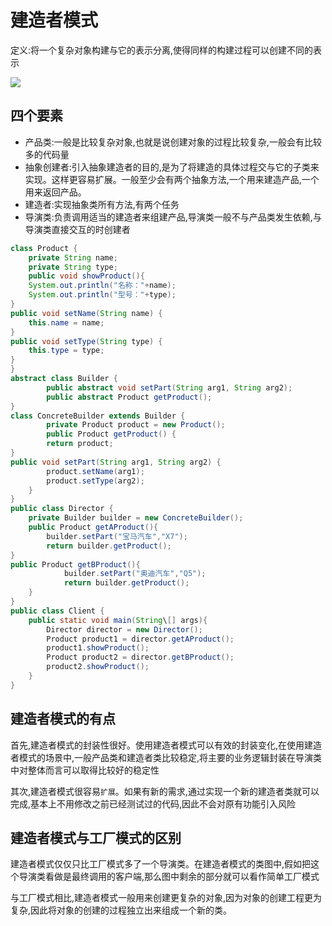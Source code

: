 # 建造者模式
定义:将一个复杂对象构建与它的表示分离,使得同样的构建过程可以创建不同的表示

![](http://ww1.sinaimg.cn/large/006rAlqhly1g0u9a4fninj30i906o0tb.jpg)

## 四个要素

- 产品类:一般是比较复杂对象,也就是说创建对象的过程比较复杂,一般会有比较多的代码量
- 抽象创建者:引入抽象建造者的目的,是为了将建造的具体过程交与它的子类来实现。这样更容易扩展。一般至少会有两个抽象方法,一个用来建造产品,一个用来返回产品。
- 建造者:实现抽象类所有方法,有两个任务
- 导演类:负责调用适当的建造者来组建产品,导演类一般不与产品类发生依赖,与导演类直接交互的时创建者

```java
class Product {
    private String name;
    private String type;
    public void showProduct(){
    System.out.println("名称："+name);
    System.out.println("型号："+type);
}
public void setName(String name) {
    this.name = name;
}
public void setType(String type) {
    this.type = type;
}
}
abstract class Builder {
        public abstract void setPart(String arg1, String arg2);
        public abstract Product getProduct();
}
class ConcreteBuilder extends Builder {
        private Product product = new Product();
        public Product getProduct() {
        return product;
}
public void setPart(String arg1, String arg2) {
        product.setName(arg1);
        product.setType(arg2);
    }
}
public class Director {
    private Builder builder = new ConcreteBuilder();
    public Product getAProduct(){
        builder.setPart("宝马汽车","X7");
        return builder.getProduct();
}
public Product getBProduct(){
            builder.setPart("奥迪汽车","Q5");
            return builder.getProduct();
    }
}
public class Client {
    public static void main(String\[] args){
        Director director = new Director();
        Product product1 = director.getAProduct();
        product1.showProduct();
        Product product2 = director.getBProduct();
        product2.showProduct();
    }
}
```
## 建造者模式的有点
首先,建造者模式的封装性很好。使用建造者模式可以有效的封装变化,在使用建造者模式的场景中,一般产品类和建造者类比较稳定,将主要的业务逻辑封装在导演类中对整体而言可以取得比较好的稳定性

其次,建造者模式很容易`扩展`。如果有新的需求,通过实现一个新的建造者类就可以完成,基本上不用修改之前已经测试过的代码,因此不会对原有功能引入风险

## 建造者模式与工厂模式的区别

建造者模式仅仅只比工厂模式多了一个导演类。在建造者模式的类图中,假如把这个导演类看做是最终调用的客户端,那么图中剩余的部分就可以看作简单工厂模式

与工厂模式相比,建造者模式一般用来创建更复杂的对象,因为对象的创建工程更为复杂,因此将对象的创建的过程独立出来组成一个新的类。

